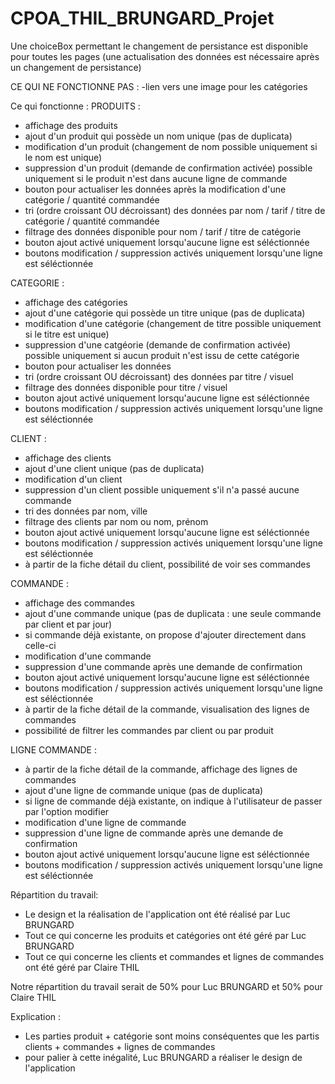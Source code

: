# CPOA_THIL_BRUNGARD_Projet
Une choiceBox permettant le changement de persistance est disponible pour toutes les pages (une actualisation des données est nécessaire après un changement de persistance)

CE QUI NE FONCTIONNE PAS :
-lien vers une image pour les catégories

Ce qui fonctionne :
PRODUITS :
- affichage des produits
- ajout d'un produit qui possède un nom unique (pas de duplicata)
- modification d'un produit (changement de nom possible uniquement si le nom est unique)
- suppression d'un produit (demande de confirmation activée)  possible uniquement si le produit n'est dans aucune ligne de commande
- bouton pour actualiser les données après la modification d'une catégorie / quantité commandée
- tri (ordre croissant OU décroissant) des données par nom / tarif / titre de catégorie / quantité commandée
- filtrage des données disponible pour nom / tarif / titre de catégorie
- bouton ajout activé uniquement lorsqu'aucune ligne est séléctionnée
- boutons modification / suppression activés uniquement lorsqu'une ligne est séléctionnée


CATEGORIE : 
- affichage des catégories
- ajout d'une catégorie qui possède un titre unique (pas de duplicata)
- modification d'une catégorie (changement de titre possible uniquement si le titre est unique)
- suppression d'une catgéorie (demande de confirmation activée) possible uniquement si aucun produit n'est issu de cette catégorie
- bouton pour actualiser les données
- tri (ordre croissant OU décroissant) des données par titre / visuel
- filtrage des données disponible pour titre / visuel
- bouton ajout activé uniquement lorsqu'aucune ligne est séléctionnée
- boutons modification / suppression activés uniquement lorsqu'une ligne est séléctionnée


CLIENT : 
- affichage des clients
- ajout d'une client unique (pas de duplicata)
- modification d'un client 
- suppression d'un client possible uniquement s'il n'a passé aucune commande
- tri des données par nom, ville
- filtrage des clients par nom ou nom, prénom
- bouton ajout activé uniquement lorsqu'aucune ligne est séléctionnée
- boutons modification / suppression activés uniquement lorsqu'une ligne est séléctionnée
- à partir de la fiche détail du client, possibilité de voir ses commandes

COMMANDE : 
- affichage des commandes
- ajout d'une commande unique (pas de duplicata : une seule commande par client et par jour)
- si commande déjà existante, on propose d'ajouter directement dans celle-ci
- modification d'une commande
- suppression d'une commande après une demande de confirmation
- bouton ajout activé uniquement lorsqu'aucune ligne est séléctionnée
- boutons modification / suppression activés uniquement lorsqu'une ligne est séléctionnée
- à partir de la fiche détail de la commande, visualisation des lignes de commandes
- possibilité de filtrer les commandes par client ou par produit 

 LIGNE COMMANDE : 
- à partir de la fiche détail de la commande, affichage des lignes de commandes
- ajout d'une ligne de commande unique (pas de duplicata)
- si ligne de commande déjà existante, on indique à l'utilisateur de passer par l'option modifier
- modification d'une ligne de commande
- suppression d'une ligne de commande après une demande de confirmation
- bouton ajout activé uniquement lorsqu'aucune ligne est séléctionnée
- boutons modification / suppression activés uniquement lorsqu'une ligne est séléctionnée


Répartition du travail:
- Le design et la réalisation de l'application ont été réalisé par Luc BRUNGARD
- Tout ce qui concerne les produits et catégories ont été géré par Luc BRUNGARD
- Tout ce qui concerne les clients et commandes et lignes de commandes ont été géré par Claire THIL

Notre répartition du travail serait de 50% pour Luc BRUNGARD et 50% pour Claire THIL 

Explication :
- Les parties produit + catégorie sont moins conséquentes que les partis clients + commandes + lignes de commandes
- pour palier à cette inégalité, Luc BRUNGARD a réaliser le design de l'application 
